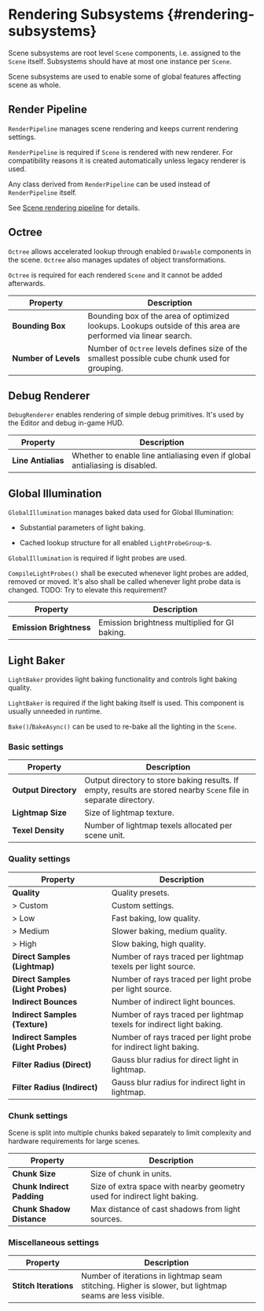 Rendering Subsystems {#rendering-subsystems}
========================================

Scene subsystems are root level `Scene` components, i.e. assigned to the `Scene` itself.
Subsystems should have at most one instance per `Scene`.

Scene subsystems are used to enable some of global features affecting scene as whole.

## Render Pipeline

`RenderPipeline` manages scene rendering and keeps current rendering settings.

`RenderPipeline` is required if `Scene` is rendered with new renderer.
For compatibility reasons it is created automatically unless legacy renderer is used.

Any class derived from `RenderPipeline` can be used instead of `RenderPipeline` itself.

See [Scene rendering pipeline](Scene-Rendering-Pipeline.md) for details.

## Octree

`Octree` allows accelerated lookup through enabled `Drawable` components in the scene.
`Octree` also manages updates of object transformations.

`Octree` is required for each rendered `Scene` and it cannot be added afterwards.

|Property|Description|
|-|-|
|**Bounding&nbsp;Box**|Bounding box of the area of optimized lookups. Lookups outside of this area are performed via linear search.|
|**Number&nbsp;of&nbsp;Levels**|Number of `Octree` levels defines size of the smallest possible cube chunk used for grouping.|

## Debug Renderer

`DebugRenderer` enables rendering of simple debug primitives.
It's used by the Editor and debug in-game HUD.

|Property|Description|
|-|-|
|**Line&nbsp;Antialias**|Whether to enable line antialiasing even if global antialiasing is disabled.|

## Global Illumination

`GlobalIllumination` manages baked data used for Global Illumination:

* Substantial parameters of light baking.

* Cached lookup structure for all enabled `LightProbeGroup`-s.

`GlobalIllumination` is required if light probes are used.

`CompileLightProbes()` shall be executed whenever light probes are added, removed or moved.
It's also shall be called whenever light probe data is changed.
TODO: Try to elevate this requirement?

|Property|Description|
|-|-|
|**Emission&nbsp;Brightness**|Emission brightness multiplied for GI baking.|

## Light Baker

`LightBaker` provides light baking functionality and controls light baking quality.

`LightBaker` is required if the light baking itself is used.
This component is usually unneeded in runtime.

`Bake()`/`BakeAsync()` can be used to re-bake all the lighting in the `Scene`.

### Basic settings

|Property|Description|
|-|-|
|**Output&nbsp;Directory**|Output directory to store baking results. If empty, results are stored nearby `Scene` file in separate directory.|
|**Lightmap Size**|Size of lightmap texture.|
|**Texel Density**|Number of lightmap texels allocated per scene unit.|

### Quality settings

|Property|Description|
|-|-|
|**Quality**|Quality presets.|
|> Custom|Custom settings.|
|> Low|Fast baking, low quality.|
|> Medium|Slower baking, medium quality.|
|> High|Slow baking, high quality.|
|**Direct Samples (Lightmap)**|Number of rays traced per lightmap texels per light source.|
|**Direct Samples (Light&nbsp;Probes)**|Number of rays traced per light probe per light source.|
|**Indirect Bounces**|Number of indirect light bounces.|
|**Indirect Samples (Texture)**|Number of rays traced per lightmap texels for indirect light baking.|
|**Indirect&nbsp;Samples (Light&nbsp;Probes)**|Number of rays traced per light probe for indirect light baking.|
|**Filter Radius (Direct)**|Gauss blur radius for direct light in lightmap.|
|**Filter Radius (Indirect)**|Gauss blur radius for indirect light in lightmap.|

### Chunk settings

Scene is split into multiple chunks baked separately to limit complexity and hardware requirements for large scenes.

|Property|Description|
|-|-|
|**Chunk&nbsp;Size**|Size of chunk in units.|
|**Chunk Indirect Padding**|Size of extra space with nearby geometry used for indirect light baking.|
|**Chunk Shadow Distance**|Max distance of cast shadows from light sources.|

### Miscellaneous settings

|Property|Description|
|-|-|
|**Stitch&nbsp;Iterations**|Number of iterations in lightmap seam stitching. Higher is slower, but lightmap seams are less visible.|
